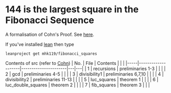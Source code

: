 # 144 is the largest square in the Fibonacci Sequence

A formalisation of Cohn's Proof. See [here](https://math.la.asu.edu/~checkman/SquareFibonacci.html).

If you've installed [lean](https://leanprover-community.github.io/get_started.html#regular-install) then type 
```
leanproject get mhk119/fibonacci_squares
```

Contents of src (refer to [Cohn](https://math.la.asu.edu/~checkman/SquareFibonacci.html))
| No. | File               | Contents             |   |   |
|-----|--------------------|----------------------|---|---|
| 1   | recursions         | preliminaries 1-3    |   |   |
| 2   | gcd                | preliminaries 4-5    |   |   |
| 3   | divisibility1      | preliminaries 6,7,10 |   |   |
| 4   | divisibility2      | preliminaries 11-13  |   |   |
| 5   | luc_squares        | theorem 1            |   |   |
| 6   | luc_double_squares | theorem 2            |   |   |
| 7   | fib_squares        | theorem 3            |   |   |
